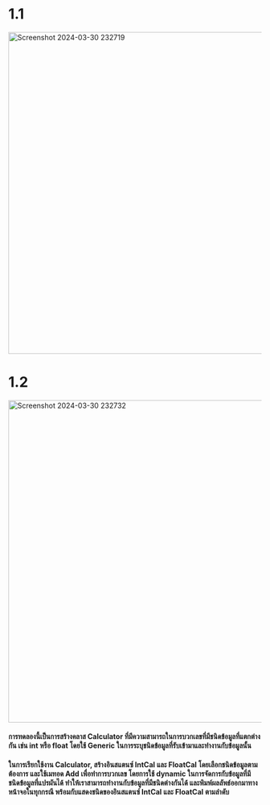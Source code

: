 # 1.1
<img width="639" alt="Screenshot 2024-03-30 232719" src="https://github.com/anndyyzzz/03376836-OOP-2566-Lab-14/assets/144866059/5268f758-d2be-4180-a0bb-c9571dfb7b8f">

# 1.2
<img width="640" alt="Screenshot 2024-03-30 232732" src="https://github.com/anndyyzzz/03376836-OOP-2566-Lab-14/assets/144866059/02ee9a88-3407-47f9-930f-a73f044adabf">

#### การทดลองนี้เป็นการสร้างคลาส Calculator ที่มีความสามารถในการบวกเลขที่มีชนิดข้อมูลที่แตกต่างกัน เช่น int หรือ float โดยใช้ Generic ในการระบุชนิดข้อมูลที่รับเข้ามาและทำงานกับข้อมูลนั้น

#### ในการเรียกใช้งาน Calculator, สร้างอินสแตนซ์ IntCal และ FloatCal โดยเลือกชนิดข้อมูลตามต้องการ และใช้เมทอด Add เพื่อทำการบวกเลข โดยการใช้ dynamic ในการจัดการกับข้อมูลที่มีชนิดข้อมูลที่แปรผันได้ ทำให้เราสามารถทำงานกับข้อมูลที่มีชนิดต่างกันได้ และพิมพ์ผลลัพธ์ออกมาทางหน้าจอในทุกกรณี พร้อมกับแสดงชนิดของอินสแตนซ์ IntCal และ FloatCal ตามลำดับ
